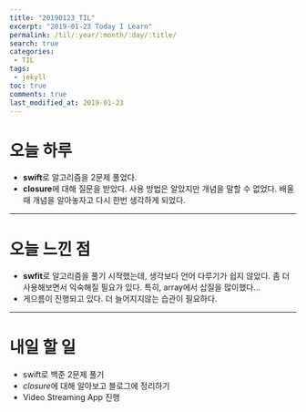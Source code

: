 ```yaml
---
title: "20190123_TIL"
excerpt: "2019-01-23 Today I Learn"
permalink: /til/:year/:month/:day/:title/
search: true
categories:
 - TIL
tags:
 - jekyll
toc: true
comments: true
last_modified_at: 2019-01-23
---
```


# 오늘 하루
- **swift**로 알고리즘을 2문제 풀었다. 
- **closure**에 대해 질문을 받았다. 사용 방법은 알았지만 개념을 말할 수 없었다. 배울 때 개념을 알아놓자고 다시 한번 생각하게 되었다.
---
# 오늘 느낀 점
- **swfit**로 알고리즘을 풀기 시작했는데, 생각보다 언어 다루기가 쉽지 않았다. 좀 더 사용해보면서 익숙해질 필요가 있다. 특히, array에서 삽질을 많이했다...
- 게으름이 진행되고 있다. 더 늘어지지않는 습관이 필요하다.
---
# 내일 할 일
- swift로 백준 2문제 풀기
- *closure*에 대해 알아보고 블로그에 정리하기
- Video Streaming App 진행
